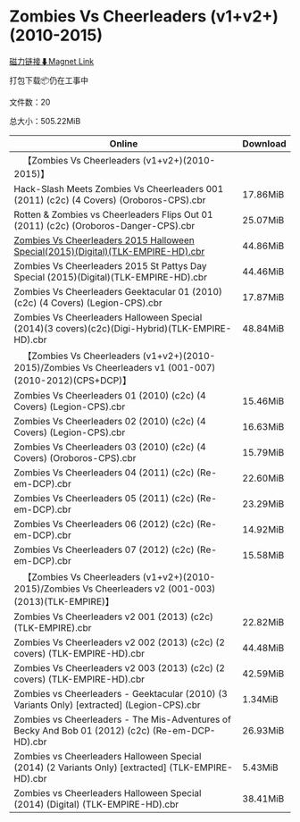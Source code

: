 # Zombies Vs Cheerleaders (v1+v2+)(2010-2015)

[磁力链接⬇Magnet Link](magnet:?xt=urn:btih:d3ca4f88f160bad18196896b818c3cbc3f991817&dn=Zombies%20Vs%20Cheerleaders%20%28v1%2Bv2%2B%29%282010-2015%29)

打包下载📦仍在工事中

文件数：20

总大小：505.22MiB

Online | Download
--- | ---
&emsp;【Zombies Vs Cheerleaders (v1+v2+)(2010-2015)】 | 
Hack-Slash Meets Zombies Vs Cheerleaders 001 (2011) (c2c) (4 Covers) (Oroboros-CPS).cbr | 17.86MiB
Rotten & Zombies vs Cheerleaders Flips Out 01 (2011) (c2c) (Oroboros-Danger-CPS).cbr | 25.07MiB
[Zombies Vs Cheerleaders 2015 Halloween Special(2015)(Digital)(TLK-EMPIRE-HD).cbr](https://github.com/alicewish/markdown/blob/master/comic/Zombies-Vs-Cheerleaders-2015-Halloween-Special-2015-Digital-TLK-EMPIRE-HD-cbr.md) | 44.86MiB
Zombies Vs Cheerleaders 2015 St Pattys Day Special (2015)(Digital)(TLK-EMPIRE-HD).cbr | 44.46MiB
Zombies Vs Cheerleaders Geektacular 01 (2010) (c2c) (4 Covers) (Legion-CPS).cbr | 17.87MiB
Zombies Vs Cheerleaders Halloween Special (2014)(3 covers)(c2c)(Digi-Hybrid)(TLK-EMPIRE-HD).cbr | 48.84MiB
&emsp;【Zombies Vs Cheerleaders (v1+v2+)(2010-2015)/Zombies Vs Cheerleaders v1 (001-007)(2010-2012)(CPS+DCP)】 | 
Zombies Vs Cheerleaders 01 (2010) (c2c) (4 Covers) (Legion-CPS).cbr | 15.46MiB
Zombies Vs Cheerleaders 02 (2010) (c2c) (4 Covers) (Legion-CPS).cbr | 16.63MiB
Zombies Vs Cheerleaders 03 (2010) (c2c) (4 Covers) (Oroboros-CPS).cbr | 15.79MiB
Zombies Vs Cheerleaders 04 (2011) (c2c) (Re-em-DCP).cbr | 22.60MiB
Zombies Vs Cheerleaders 05 (2011) (c2c) (Re-em-DCP).cbr | 23.29MiB
Zombies Vs Cheerleaders 06 (2012) (c2c) (Re-em-DCP).cbr | 14.92MiB
Zombies Vs Cheerleaders 07 (2012) (c2c) (Re-em-DCP).cbr | 15.58MiB
&emsp;【Zombies Vs Cheerleaders (v1+v2+)(2010-2015)/Zombies Vs Cheerleaders v2 (001-003)(2013)(TLK-EMPIRE)】 | 
Zombies Vs Cheerleaders v2 001 (2013) (c2c) (TLK-EMPIRE).cbr | 22.82MiB
Zombies Vs Cheerleaders v2 002 (2013) (c2c) (2 covers) (TLK-EMPIRE-HD).cbr | 44.48MiB
Zombies Vs Cheerleaders v2 003 (2013) (c2c) (2 covers) (TLK-EMPIRE-HD).cbr | 42.59MiB
Zombies vs Cheerleaders - Geektacular (2010) (3 Variants Only) \[extracted\] (Legion-CPS).cbr | 1.34MiB
Zombies vs Cheerleaders - The Mis-Adventures of Becky And Bob 01 (2012) (c2c) (Re-em-DCP-HD).cbr | 26.93MiB
Zombies vs Cheerleaders Halloween Special (2014) (2 Variants Only) \[extracted\] (TLK-EMPIRE-HD).cbr | 5.43MiB
Zombies vs Cheerleaders Halloween Special (2014) (Digital) (TLK-EMPIRE-HD).cbr | 38.41MiB